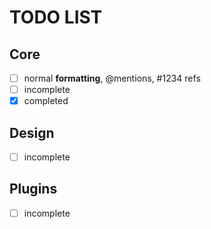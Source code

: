 # TODO LIST

## Core

- [ ] normal **formatting**, @mentions, #1234 refs
- [ ] incomplete
- [x] completed

## Design
- [ ] incomplete


## Plugins
- [ ] incomplete
